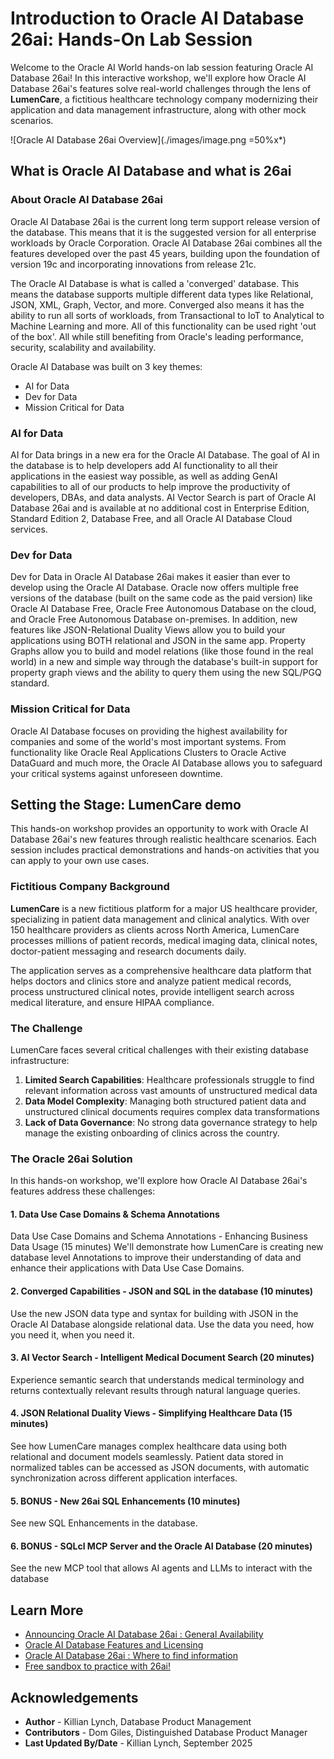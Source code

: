 # Introduction to Oracle AI Database 26ai: Hands-On Lab Session

Welcome to the Oracle AI World hands-on lab session featuring Oracle AI Database 26ai! In this interactive workshop, we'll explore how Oracle AI Database 26ai's features solve real-world challenges through the lens of **LumenCare**, a fictitious healthcare technology company modernizing their application and  data management infrastructure, along with other mock scenarios.

<!-- [](youtube:MPOYjrGhvZk) -->
![Oracle AI Database 26ai Overview](./images/image.png =50%x*)



## What is Oracle AI Database and what is 26ai 

### About Oracle AI Database 26ai

Oracle AI Database 26ai is the current long term support release version of the database. This means that it is the suggested version for all enterprise workloads by Oracle Corporation. Oracle AI Database 26ai combines all the features developed over the past 45 years, building upon the foundation of version 19c and incorporating innovations from release 21c.




The Oracle AI Database is what is called a 'converged' database. This means the database supports multiple different data types like Relational, JSON, XML, Graph, Vector, and more. Converged also means it has the ability to run all sorts of workloads, from Transactional to IoT to Analytical to Machine Learning and more. All of this functionality can be used right 'out of the box'. All while still benefiting from Oracle's leading performance, security, scalability and availability.

Oracle AI Database was built on 3 key themes:
* AI for Data
* Dev for Data
* Mission Critical for Data

### AI for Data
AI for Data brings in a new era for the Oracle AI Database. The goal of AI in the database is to help developers add AI functionality to all their applications in the easiest way possible, as well as adding GenAI capabilities to all of our products to help improve the productivity of developers, DBAs, and data analysts. AI Vector Search is part of Oracle AI Database 26ai and is available at no additional cost in Enterprise Edition, Standard Edition 2, Database Free, and all Oracle AI Database Cloud services.

### Dev for Data
Dev for Data in Oracle AI Database 26ai makes it easier than ever to develop using the Oracle AI Database. Oracle now offers multiple free versions of the database (built on the same code as the paid version) like Oracle AI Database Free, Oracle Free Autonomous Database on the cloud, and Oracle Free Autonomous Database on-premises. In addition, new features like JSON-Relational Duality Views allow you to build your applications using BOTH relational and JSON in the same app. Property Graphs allow you to build and model relations (like those found in the real world) in a new and simple way through the database's built-in support for property graph views and the ability to query them using the new SQL/PGQ standard.

### Mission Critical for Data
Oracle AI Database focuses on providing the highest availability for companies and some of the world's most important systems. From functionality like Oracle Real Applications Clusters to Oracle Active DataGuard and much more, the Oracle AI Database allows you to safeguard your critical systems against unforeseen downtime.



## Setting the Stage: LumenCare demo 

This hands-on workshop provides an opportunity to work with Oracle AI Database 26ai's new features through realistic healthcare scenarios. Each session includes practical demonstrations and hands-on activities that you can apply to your own use cases.

### Fictitious Company Background

**LumenCare** is a new fictitious platform for a major US healthcare provider, specializing in patient data management and clinical analytics. With over 150 healthcare providers as clients across North America, LumenCare processes millions of patient records, medical imaging data, clinical notes, doctor-patient messaging and research documents daily.

The application serves as a comprehensive healthcare data platform that helps doctors and clinics store and analyze patient medical records, process unstructured clinical notes, provide intelligent search across medical literature, and ensure HIPAA compliance.

### The Challenge

LumenCare faces several critical challenges with their existing database infrastructure:

1. **Limited Search Capabilities**: Healthcare professionals struggle to find relevant information across vast amounts of unstructured medical data
2. **Data Model Complexity**: Managing both structured patient data and unstructured clinical documents requires complex data transformations
3. **Lack of Data Governance**: No strong data governance strategy to help manage the existing onboarding of clinics across the country.

### The Oracle 26ai Solution

In this hands-on workshop, we'll explore how Oracle AI Database 26ai's features address these challenges:

#### 1. Data Use Case Domains & Schema Annotations
Data Use Case Domains and Schema Annotations - Enhancing Business Data Usage (15 minutes)
We'll demonstrate how LumenCare is creating new database level Annotations to improve their understanding of data and enhance their applications with Data Use Case Domains.

#### 2. Converged Capabilities - JSON and SQL in the database (10 minutes)
Use the new JSON data type and syntax for building with JSON in the Oracle AI Database alongside relational data. Use the data you need, how you need it, when you need it. 

#### 3. AI Vector Search - Intelligent Medical Document Search (20 minutes)
Experience semantic search that understands medical terminology and returns contextually relevant results through natural language queries.

#### 4. JSON Relational Duality Views - Simplifying Healthcare Data (15 minutes)
See how LumenCare manages complex healthcare data using both relational and document models seamlessly. Patient data stored in normalized tables can be accessed as JSON documents, with automatic synchronization across different application interfaces.

#### 5. BONUS - New 26ai SQL Enhancements (10 minutes)
See new SQL Enhancements in the database.

#### 6. BONUS - SQLcl MCP Server and the Oracle AI Database (20 minutes)
See the new MCP tool that allows AI agents and LLMs to interact with the database



## Learn More

* [Announcing Oracle AI Database 26ai : General Availability](https://blogs.oracle.com/database/post/oracle-26ai-now-generally-available) 
* [Oracle AI Database Features and Licensing](https://apex.oracle.com/database-features/)
* [Oracle AI Database 26ai : Where to find information](https://blogs.oracle.com/database/post/oracle-database-26ai-where-to-find-more-information)
* [Free sandbox to practice with 26ai!](https://livelabs.oracle.com/pls/apex/dbpm/r/livelabs/view-workshop?wid=3943)

## Acknowledgements
* **Author** - Killian Lynch, Database Product Management
* **Contributors** - Dom Giles, Distinguished Database Product Manager
* **Last Updated By/Date** - Killian Lynch, September 2025